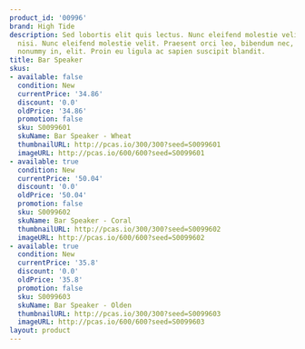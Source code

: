 ```yaml
---
product_id: '00996'
brand: High Tide
description: Sed lobortis elit quis lectus. Nunc eleifend molestie velit. Donec vitae
  nisi. Nunc eleifend molestie velit. Praesent orci leo, bibendum nec, ornare et,
  nonummy in, elit. Proin eu ligula ac sapien suscipit blandit.
title: Bar Speaker
skus:
- available: false
  condition: New
  currentPrice: '34.86'
  discount: '0.0'
  oldPrice: '34.86'
  promotion: false
  sku: S0099601
  skuName: Bar Speaker - Wheat
  thumbnailURL: http://pcas.io/300/300?seed=S0099601
  imageURL: http://pcas.io/600/600?seed=S0099601
- available: true
  condition: New
  currentPrice: '50.04'
  discount: '0.0'
  oldPrice: '50.04'
  promotion: false
  sku: S0099602
  skuName: Bar Speaker - Coral
  thumbnailURL: http://pcas.io/300/300?seed=S0099602
  imageURL: http://pcas.io/600/600?seed=S0099602
- available: true
  condition: New
  currentPrice: '35.8'
  discount: '0.0'
  oldPrice: '35.8'
  promotion: false
  sku: S0099603
  skuName: Bar Speaker - Olden
  thumbnailURL: http://pcas.io/300/300?seed=S0099603
  imageURL: http://pcas.io/600/600?seed=S0099603
layout: product
---
```

